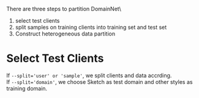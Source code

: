 There are three steps to partition DomainNet\
1. select test clients
2. split samples on training clients into training set and test set
3. Construct heterogeneous data partition

# Select Test Clients
If `--split='user' or 'sample'`, we split clients and data accrding.\
If `--split='domain'`, we choose Sketch as test domain and other styles as training domain.